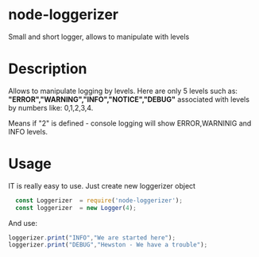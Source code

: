 # node-loggerizer
Small and short logger, allows to manipulate with levels

# Description

Allows to manipulate logging by levels. Here are only 5 levels such as:
<b>"ERROR","WARNING","INFO","NOTICE","DEBUG"</b> associated with levels by numbers like:
0,1,2,3,4. 

Means if "2" is defined - console logging will show ERROR,WARNINIG and INFO levels.

# Usage

IT is really easy to use. Just create new loggerizer object

````javascript
  const Loggerizer 	= require('node-loggerizer');
  const loggerizer 	= new Logger(4); 
````
And use:
````javascript
loggerizer.print("INFO","We are started here");
loggerizer.print("DEBUG","Hewston - We have a trouble");
````

